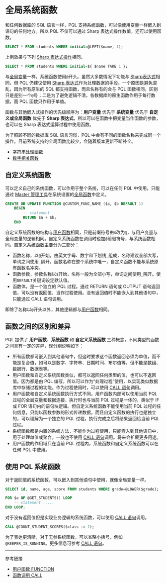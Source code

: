 # 全局系统函数

和任何数据库的 SQL 语言一样，PQL 支持系统函数，可以像使用变量一样嵌入到语句的任何地方。所以 PQL 不仅可以通过 Sharp 表达式操作数值，还可以使用函数。

```sql
SELECT * FROM students WHERE initial=@LEFT($name, 1);
```

上例效果与下列 [Sharp 表达式操作](/pql/sharp-text.md)相同。

```sql
SELECT * FROM students WHERE initial=${ $name TAKE 1 };
```

与[全局变量](/pql/global-variable.md)一样，系统函数使用`@`开头。虽然大多数情况下功能与 [Sharp表达式](/pql/sharp.md)相同，但 PQL 仍建议使用 [Sharp 表达式](/pql/sharp.md)作为处理数据的手段。一个原因是避免混乱，因为所有原生的 SQL 都支持函数，而且名称有的会与 PQL 函数相同，区别只是差别一个`@`号；二是为了避免逻辑不清，各数据库的原生函数作用于每行数据，而 PQL 函数只作用于单值。

函数与其他嵌入式操作的优先级顺序为：**用户变量** 优先于 **系统变量** 优先于 **自定义或全局函数** 优先于 **Sharp 表达式**，所以可以在函数中把变量当作函数的参数，也可以在 Sharp 表达式运算过程中使用函数。

为了照顾不同的数据库 SQL 语言习惯，PQL 中会有不同的函数名称来完成同一个操作。目前系统支持的全局函数比较少，会随着版本更新不断补全。

* [字符串处理函数](/pql/function-text.md)
* [数字相关函数](/pql/function-numeric.md)

## 自定义系统函数

可以定义自己的系统函数，可以作用于整个系统，可以在任何 PQL 中使用。只能通过 [Master 管理工具](/master/overview.md)在系统设置的[全局函数](/master/system/functions.md)中定义。

```sql
CREATE OR UPDATE FUNCTION @CUSTOM_FUNC_NAME ($a, $b DEFAULT 1)
    BEGIN
        -- statement
        RETURN $a + $b;
    END
```

自定义系统函数的结构与[用户函数](/pql/function.md)相同，只是前缀符号由`$`改为`@`，与用户变量与全局变量的逻辑相同。自定义系统函数在调用时也加`@`前缀符号，与系统函数相同。自定义系统函数主要分为三部分：

* 函数名称，以`@`开始，由英文字母、数字和下划线`_`组成，名称建议全部大写，单词之间使用`_`隔开。函数名称在整个系统中唯一，自定义函数不能与系统原有函数名冲突。
* 函数参数，参数名称以`$`开始，名称一般为全部小写，单词之间使用`_`隔开。使用`DEFAULT`关键词设定默认值。
* 函数体，是一个独立的 PQL 过程。通过 RETURN 语句或 OUTPUT 语句返回值，可以没有返回值，当作过程使用。没有返回值时不能嵌入到其他语句中，只能通过 CALL 语句调用。

即除了名称以`@`开头以外，其他逻辑都与[用户函数](/pql/function.md)相同。

## 函数之间的区别和差异

PQL 提供了 **用户函数**、**系统函数** 和 **自定义系统函数** 三种概念，不同类型的函数之间具有一定的差异，现分别说明如下：

* 所有函数都可嵌入到其他语句中，但这时要求这个函数返回必须为单值，而不能是复合值，如可以是数字、字符串、日期时间、布尔值等，但不能是数组、数据行、数据表等。
* 用户函数和自定义系统函数类似，都可以返回任何类型的值，也可以不返回值。因为都是由 PQL 编写，所以可以作为“处理过程”使用，以实现类似数据库中存储过程的功能。作为过程使用时，可以使用 [CALL 语句](/pql/call.md)调用。
* 用户函数和自定义系统函数执行方式不同，用户函数内部可以使用当前 PQL 过程的全局变量和数据连接，执行时也与当前 PQL 过程是一体的，类似于 IF 或 FOR 语句内的语句块逻辑。但自定义系统函数不能使用当前 PQL 过程的任何信息，只能以函数参数的形式传递数据。而且自定义函数的执行也是独立的，可以理解为一个独立的 PQL 过程，执行完成之后将结果返回给当前 PQL 过程。
* 系统函数都是内置的系统方法，不能作为过程使用，只能嵌入到其他语句中，用于处理单值或聚合。一般也不使用 [CALL 语句](/pql/call.md)调用。将来会扩展更多用途。
* 用户函数的作用域只在当前 PQL 过程内，系统函数和自定义系统函数可以在任何 PQL 中使用。

## 使用 PQL 系统函数

对于返回值的系统函数，可以嵌入到其他语句中使用，就像全局变量一样。

```sql
SELECT id, name, age, score FROM students WHERE grade=@LOWER($grade);

FOR $a OF @GET_STUDENTS() LOOP
    -- statement .....
END LOOP;
```

对于没有返回值但是实现业务逻辑的系统函数，可以使用 [CALL 语句](/pql/call.md)调用。

```sql
CALL @COUNT_STUDENT_SCORES($class := 1);
```

为了表达更清晰，对于无参系统函数，可以省略小括号，例如`@KEEPER_IS_RUNNING`。更多信息可参考 [CALL 语句](/pql/call.md)。

---
参考链接

* [用户函数 FUNCTION](/pql/function.md)
* [函数调用 CALL](/pql/call.md)
